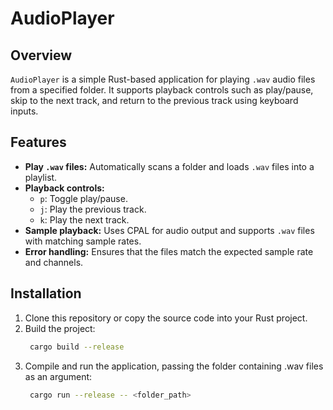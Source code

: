 # AudioPlayer

## Overview

`AudioPlayer` is a simple Rust-based application for playing `.wav` audio files from a specified folder. It supports playback controls such as play/pause, skip to the next track, and return to the previous track using keyboard inputs.

## Features

- **Play `.wav` files:** Automatically scans a folder and loads `.wav` files into a playlist.
- **Playback controls:**
  - `p`: Toggle play/pause.
  - `j`: Play the previous track.
  - `k`: Play the next track.
- **Sample playback:** Uses CPAL for audio output and supports `.wav` files with matching sample rates.
- **Error handling:** Ensures that the files match the expected sample rate and channels.

## Installation

1. Clone this repository or copy the source code into your Rust project.
2. Build the project:
   ```bash
    cargo build --release
   ```
3. Compile and run the application, passing the folder containing .wav files as an argument:
   ```bash
    cargo run --release -- <folder_path>
   ```
